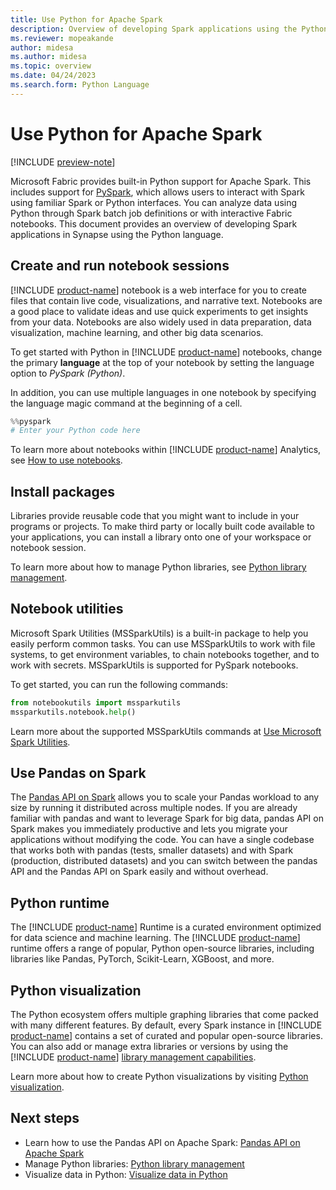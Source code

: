 ```yaml
---
title: Use Python for Apache Spark
description: Overview of developing Spark applications using the Python language.
ms.reviewer: mopeakande
author: midesa
ms.author: midesa
ms.topic: overview 
ms.date: 04/24/2023
ms.search.form: Python Language
---
```


# Use Python for Apache Spark

[!INCLUDE [preview-note](../../includes/preview-note.md)]

Microsoft Fabric provides built-in Python support for Apache Spark. This includes support for [PySpark](https://spark.apache.org/docs/latest/api/python/index.html), which allows users to interact with Spark using familiar Spark or Python interfaces. You can analyze data using Python through Spark batch job definitions or with interactive Fabric notebooks. This document provides an overview of developing Spark applications in Synapse using the Python language.

## Create and run notebook sessions

[!INCLUDE [product-name](../../includes/product-name.md)] notebook is a web interface for you to create files that contain live code, visualizations, and narrative text. Notebooks are a good place to validate ideas and use quick experiments to get insights from your data. Notebooks are also widely used in data preparation, data visualization, machine learning, and other big data scenarios.

To get started with Python in [!INCLUDE [product-name](../../includes/product-name.md)] notebooks, change the primary **language** at the top of your notebook by setting the language option to _PySpark (Python)_.

In addition, you can use multiple languages in one notebook by specifying the language magic command at the beginning of a cell.

```Python
%%pyspark
# Enter your Python code here
```

To learn more about notebooks within [!INCLUDE [product-name](../../includes/product-name.md)] Analytics, see [How to use notebooks](../../data-engineering/how-to-use-notebook.md).

## Install packages

Libraries provide reusable code that you might want to include in your programs or projects. To make third party or locally built code available to your applications, you can install a library onto one of your workspace or notebook session.

To learn more about how to manage Python libraries, see [Python library management](./python-library-management.md).

## Notebook utilities

Microsoft Spark Utilities (MSSparkUtils) is a built-in package to help you easily perform common tasks. You can use MSSparkUtils to work with file systems, to get environment variables, to chain notebooks together, and to work with secrets. MSSparkUtils is supported for PySpark notebooks.

To get started, you can run the following commands:

```python
from notebookutils import mssparkutils
mssparkutils.notebook.help()

```

Learn more about the supported MSSparkUtils commands at [Use Microsoft Spark Utilities](../../data-engineering/microsoft-spark-utilities.md).

## Use Pandas on Spark

The [Pandas API on Spark](https://spark.apache.org/docs/3.3.0/api/python/getting_started/quickstart_ps.html) allows you to scale your Pandas workload to any size by running it distributed across multiple nodes. If you are already familiar with pandas and want to leverage Spark for big data, pandas API on Spark makes you immediately productive and lets you migrate your applications without modifying the code. You can have a single codebase that works both with pandas (tests, smaller datasets) and with Spark (production, distributed datasets) and you can switch between the pandas API and the Pandas API on Spark easily and without overhead.

## Python runtime

The [!INCLUDE [product-name](../../includes/product-name.md)] Runtime is a curated environment optimized for data science and machine learning. The [!INCLUDE [product-name](../../includes/product-name.md)] runtime offers a range of popular, Python open-source libraries, including libraries like Pandas, PyTorch, Scikit-Learn, XGBoost, and more.

## Python visualization

The Python ecosystem offers multiple graphing libraries that come packed with many different features. By default, every Spark instance in [!INCLUDE [product-name](../../includes/product-name.md)] contains a set of curated and popular open-source libraries. You can also add or manage extra libraries or versions by using the [!INCLUDE [product-name](../../includes/product-name.md)] [library management capabilities](./python-library-management.md).

Learn more about how to create Python visualizations by visiting [Python visualization](../python-guide/python-visualizations.md).

## Next steps

- Learn how to use the Pandas API on Apache Spark: [Pandas API on Apache Spark](https://spark.apache.org/docs/3.3.0/api/python/getting_started/quickstart_ps.html)
- Manage Python libraries: [Python library management](./python-library-management.md)
- Visualize data in Python: [Visualize data in Python](./python-visualizations.md)
